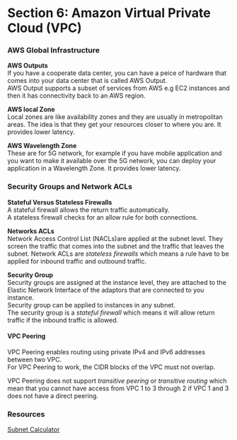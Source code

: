 # Section 6: Amazon Virtual Private Cloud (VPC)

### AWS Global Infrastructure
__AWS Outputs__  
If you have a cooperate data center, you can have a peice of hardware that comes into your data center that is called AWS Output.  
AWS Output supports a subset of services from AWS e.g EC2 instances and then it has connectivity back to an AWS region.

__AWS local Zone__  
Local zones are like availability zones and they are usually in metropolitan areas. The idea is that they get your resources closer to where you are. It provides lower latency.

__AWS Wavelength Zone__  
These are for 5G network, for example if you have mobile application and you want to make it available over the 5G network, you can deploy your application in a Wavelength Zone. It provides lower latency.


### Security Groups and Network ACLs
__Stateful Versus Stateless Firewalls__  
A stateful firewall allows the return traffic automatically.   
A stateless firewall checks for an allow rule for both connections.  

__Networks ACLs__  
Network Access Control List (NACLs)are applied at the subnet level. They screen the traffic that comes into the subnet and the traffic that leaves the subnet.
Network ACLs are _stateless firewalls_ which means a rule have to be applied for inbound traffic and outbound traffic.

__Security Group__  
Security groups are assigned at the instance level, they are attached to the Elastic Network Interface of the adaptors that are connected to you instance.  
Security group can be applied to instances in any subnet.  
The security group is a _stateful firewall_ which means it will allow return traffic if the inbound traffic is allowed.  

#### VPC Peering
VPC Peering enables routing using private IPv4 and IPv6 addresses between two VPC.  
For VPC Peering to work, the CIDR blocks of the VPC must not overlap.  

VPC Peering does not support _transitive peering_ or _transitive routing_ which mean that you cannot have access from VPC 1 to 3 through 2 if VPC 1 and 3 does not have a direct peering.   

### Resources
[Subnet Calculator](https://www.site24x7.com/tools/ipv4-subnetcalculator.html)  
